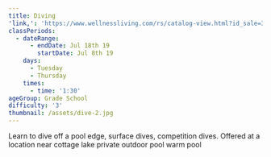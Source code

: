 ```yaml
---
title: Diving
'link,': 'https://www.wellnessliving.com/rs/catalog-view.html?id_sale=3&k_id=139386'
classPeriods:
  - dateRange:
      - endDate: Jul 18th 19
        startDate: Jul 8th 19
    days:
      - Tuesday
      - Thursday
    times:
      - time: '1:30'
ageGroup: Grade School
difficulty: '3'
thumbnail: /assets/dive-2.jpg
---
```

Learn to dive off a pool edge, surface dives, competition dives.  Offered at a location near cottage lake private outdoor pool warm pool
